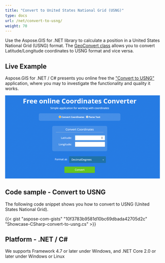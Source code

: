 ```yaml
---
title: "Convert to United States National Grid (USNG)"
type: docs
url: /net/convert-to-usng/
weight: 70
---
```


Use the Aspose.GIS for .NET library to calculate a position in a United States National Grid (USNG) format. The [GeoConvert class](https://apireference.aspose.com/gis/net/aspose.gis/geoconvert) allows you to convert Latitude/Longitude coordinates to USNG format and vice versa.

## **Live Example**

Aspose.GIS for .NET / C# presents you online free the ["Convert to USNG"](https://products.aspose.app/gis/coordinates/convert-to-usng) application, where you may to investigate the functionality and quality it works.

![USNG to {Extension2} Converter App](coordinates.png)

## **Code sample - Convert to USNG**

The following code snippet shows you how to convert to USNG (United States National Grid).

{{< gist "aspose-com-gists" "10f3783b9581d10bc69dbada42705d2c" "Showcase-CSharp-convert-to-usng.cs" >}}

## **Platform - .NET / C#**

We supports Framework 4.7 or later under Windows, and .NET Core 2.0 or later under Windows or Linux
